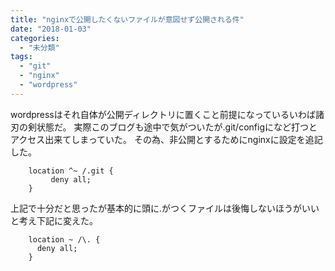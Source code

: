 ```yaml
---
title: "nginxで公開したくないファイルが意図せず公開される件"
date: "2018-01-03"
categories: 
  - "未分類"
tags: 
  - "git"
  - "nginx"
  - "wordpress"
---
```


wordpressはそれ自体が公開ディレクトリに置くこと前提になっているいわば諸刃の剣状態だ。 実際このブログも途中で気がついたが.git/configになど打つとアクセス出来てしまっていた。 その為、非公開とするためにnginxに設定を追記した。

```
    location ^~ /.git {
         deny all;
    }
```

上記で十分だと思ったが基本的に頭に.がつくファイルは後悔しないほうがいいと考え下記に変えた。

```
    location ~ /\. {
      deny all;
    }
```
